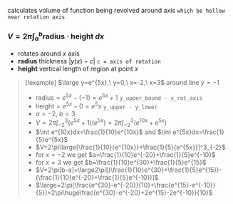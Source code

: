 calculates volume of function being revolved around axis `which be hollow near rotation axis`
### $V=2\pi\int_a^b\text{radius}\cdot\text{height}\ dx$
- rotates around $x$ axis
- **radius** thickness $|y(x)-c|$ `c = axis of rotation`
- **height** vertical length of region at point $x$
> [!example] $\large y=e^{5x},\ y=0,\ x=-2,\ x=3$ around line $y=-1$
> - $\text{radius}=e^{5x}-(-1)=e^{5x}+1$ `y_upper_bound - y_rot_axis`
> - $\text{height}=e^{5x}-0=e^5x$ `y_upper - y_lower`
> - $a=-2,\ b=3$ 
> - $V=2\pi\int_{-2}^3(e^{5x}+1)(e^{5x})=2\pi\int_{-2}^3(e^{10x}+e^{5x})$
> - $\int e^{10x}dx=\frac{1}{10}e^{10x}$ and $\int e^{5x}dx=\frac{1}{5}e^{5x}$
> - $V=2\pi\large[\frac{1}{10}{e^{10x}}+\frac{1}{5}{e^{5x}}]^3_{-2}$
> - for $x=-2$ we get $a=\frac{1}{10}e^{-20}+\frac{1}{5}e^{-10}$
> - for $x=3$ we get $b=\frac{1}{10}e^{30}+\frac{1}{5}e^{15}$
> - $V=2\pi[b-a]=\large2\pi[(\frac{1}{10}e^{30}+\frac{1}{5}e^{15})-(\frac{1}{10}e^{-20}+\frac{1}{5}e^{-10})]$
> - $\large=2\pi[\frac{e^{30}-e^{-20}}{10}+\frac{e^{15}-e^{-10}}{5}]=2\pi\huge\frac{e^{30}-e^{-20}+2e^{15}-2e^{-10}}{10}$